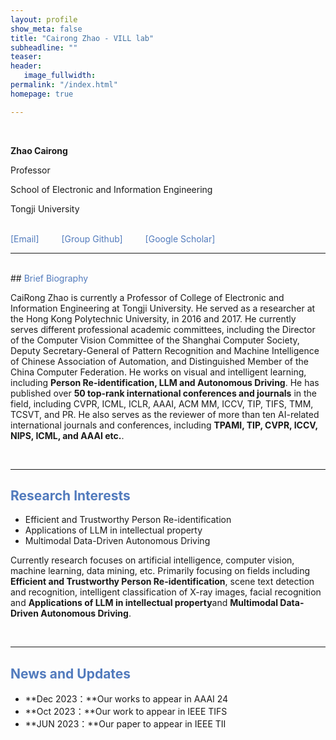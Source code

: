 ```yaml
---
layout: profile
show_meta: false
title: "Cairong Zhao - VILL lab"
subheadline: ""
teaser: 
header:
   image_fullwidth: 
permalink: "/index.html"
homepage: true

---
```


<!-- # <span style="color:#527bbd;">VILL Lab </span> -->
<br>


**Zhao Cairong**

Professor

School of Electronic and Information Engineering

Tongji University

<br>

<span style="color:#527bbd;border-bottom: 1px solid transparent;">
 <a href="mailto:zhaocairong@tongji.edu.cn" style="color: #527bbd; text-decoration: none; border-bottom: 1px solid #transparent;">[Email]</a>
</span>&emsp;&emsp;
<span style="color:#527bbd;border-bottom: 1px solid transparent;">
 <a href="https://github.com/Vill-Lab" style="color: #527bbd; text-decoration: none; border-bottom: 1px solid #transparent;">[Group Github]</a>
</span>&emsp;&emsp;
<span style="color: blue; text-decoration: none; border-bottom: 1px solid transparent;">
 <a href="https://scholar.google.com.hk/citations?user=z-XzWZcAAAAJ&hl=zh-CN" style="color: #527bbd; text-decoration: none; border-bottom: 1px solid #transparent;">[Google Scholar]</a>
</span>

---
<br>
## <span style="color:#527bbd;">Brief Biography</span>

<!-- Cairong Zhao Served as a researcher at the Hong Kong Polytechnic University, in 2016 and 2017.
He is currently a Professor at School of Electronic and Information Engineering, **Tongji University**.
Professor Zhao currently holds various important positions, including the Director of the Computer Vision Committee of the Shanghai Computer Society, Deputy Secretary-General of Pattern Recognition and Machine Intelligence of Chinese Association of Automation,  Distinguished Member of the China Computer Federation, and Senior Member of China Society of Image and Graphics. His research interests include computer vision and pattern recognition. Professor Zhao serves as a Guest Editor for IEEE Transactions on Multimedia (TMM) and holds the position of Associate Editor for IET IP.
He has published **more than 50 scientific papers in CVPR/ICLR/ICML/AAAI/ACM MM/ICCV,etc**, and served as a reviewer for journals and conferences including **TPAMI/TMM/TCSVT/TNNLS/TYCB/CVPR/ICCV/ECCV/AAAI, etc.** -->
CaiRong Zhao  is currently a Professor of College of Electronic and Information Engineering at Tongji University. He served as a researcher at the Hong Kong Polytechnic University, in 2016 and 2017. He currently serves different professional academic committees, including the Director of the Computer Vision Committee of the Shanghai Computer Society, Deputy Secretary-General of Pattern Recognition and Machine Intelligence of Chinese Association of Automation, and Distinguished Member of the China Computer Federation. He works on visual and intelligent learning, including **Person Re-identification, LLM and Autonomous Driving**. He has published over **50 top-rank international conferences and journals** in the field, including CVPR, ICML, ICLR, AAAI, ACM MM, ICCV, TIP, TIFS, TMM, TCSVT, and PR. He also serves as the reviewer of more than ten AI-related international journals and conferences, including **TPAMI, TIP, CVPR, ICCV, NIPS, ICML, and AAAI etc.**. 

<br>

---

## <span style="color:#527bbd;">Research Interests </span>

- Efficient and Trustworthy Person Re-identification
- Applications of LLM in intellectual property
- Multimodal Data-Driven Autonomous Driving
 

Currently research focuses on artificial intelligence, computer vision, machine learning, data mining, etc. Primarily focusing on fields including **Efficient and Trustworthy Person Re-identification**, scene text detection and recognition, intelligent classification of X-ray images, facial recognition and **Applications of LLM in intellectual property**and **Multimodal Data-Driven Autonomous Driving**.

<br>

---

## <span style="color:#527bbd;"> News and Updates </span>

- **Dec 2023：**Our works to appear in AAAI 24
- **Oct 2023：**Our work to appear in IEEE TIFS
- **JUN 2023：**Our paper to appear in IEEE TII 

<br>

